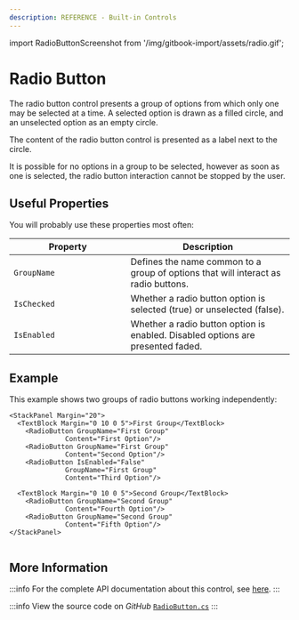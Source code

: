 ```yaml
---
description: REFERENCE - Built-in Controls
---
```


import RadioButtonScreenshot from '/img/gitbook-import/assets/radio.gif';

# Radio Button

The radio button control presents a group of options from which only one may be selected at a time. A selected option is drawn as a filled circle, and an unselected option as an empty circle.

The content of the radio button control is presented as a label next to the circle.

It is possible for no options in a group to be selected, however as soon as one is selected, the radio button interaction cannot be stopped by the user.

## Useful Properties

You will probably use these properties most often:

<table><thead><tr><th width="194">Property</th><th>Description</th></tr></thead><tbody><tr><td><code>GroupName</code></td><td>Defines the name common to a group of options that will interact as radio buttons. </td></tr><tr><td><code>IsChecked</code></td><td>Whether a radio button option is selected (true) or unselected (false). </td></tr><tr><td><code>IsEnabled</code></td><td>Whether a radio button option is enabled. Disabled options are presented faded.</td></tr></tbody></table>

## Example

This example shows two groups of radio buttons working independently:

```
<StackPanel Margin="20">
  <TextBlock Margin="0 10 0 5">First Group</TextBlock>
    <RadioButton GroupName="First Group"
              Content="First Option"/>
    <RadioButton GroupName="First Group"
              Content="Second Option"/>
    <RadioButton IsEnabled="False"
              GroupName="First Group"
              Content="Third Option"/>

  <TextBlock Margin="0 10 0 5">Second Group</TextBlock> 
    <RadioButton GroupName="Second Group"
              Content="Fourth Option"/>
    <RadioButton GroupName="Second Group"
              Content="Fifth Option"/>
</StackPanel>
```

<img src={RadioButtonScreenshot} alt="" />

## More Information

:::info
For the complete API documentation about this control, see [here](http://reference.avaloniaui.net/api/Avalonia.Controls/RadioButton/).
:::

:::info
View the source code on _GitHub_ [`RadioButton.cs`](https://github.com/AvaloniaUI/Avalonia/blob/master/src/Avalonia.Controls/RadioButton.cs)
:::
